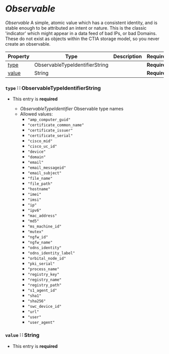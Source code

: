 <a id="map1"></a>
# *Observable*

*Observable* A simple, atomic value which has a consistent identity, and is stable enough to be attributed an intent or nature.  This is the classic 'indicator' which might appear in a data feed of bad IPs, or bad Domains.  These do not exist as objects within the CTIA storage model, so you never create an observable.

| Property | Type | Description | Required? |
| -------- | ---- | ----------- | --------- |
|[type](#type-observabletypeidentifierstring)|ObservableTypeIdentifierString| |**Required**|
|[value](#value-string)|String| |**Required**|


<a id="type-observabletypeidentifierstring"></a>
### `type` ∷ ObservableTypeIdentifierString

* This entry is **required**


  * *ObservableTypeIdentifier* Observable type names
  * Allowed values:
    * `"amp_computer_guid"`
    * `"certificate_common_name"`
    * `"certificate_issuer"`
    * `"certificate_serial"`
    * `"cisco_mid"`
    * `"cisco_uc_id"`
    * `"device"`
    * `"domain"`
    * `"email"`
    * `"email_messageid"`
    * `"email_subject"`
    * `"file_name"`
    * `"file_path"`
    * `"hostname"`
    * `"imei"`
    * `"imsi"`
    * `"ip"`
    * `"ipv6"`
    * `"mac_address"`
    * `"md5"`
    * `"ms_machine_id"`
    * `"mutex"`
    * `"ngfw_id"`
    * `"ngfw_name"`
    * `"odns_identity"`
    * `"odns_identity_label"`
    * `"orbital_node_id"`
    * `"pki_serial"`
    * `"process_name"`
    * `"registry_key"`
    * `"registry_name"`
    * `"registry_path"`
    * `"s1_agent_id"`
    * `"sha1"`
    * `"sha256"`
    * `"swc_device_id"`
    * `"url"`
    * `"user"`
    * `"user_agent"`

<a id="value-string"></a>
### `value` ∷ String

* This entry is **required**


